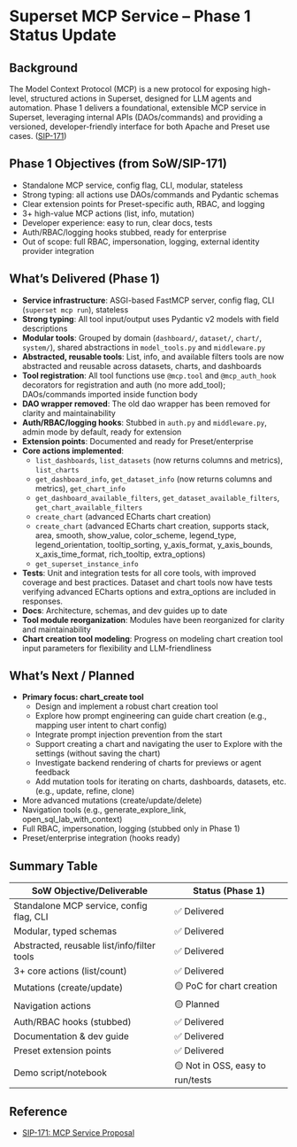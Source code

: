 # Superset MCP Service – Phase 1 Status Update

## Background
The Model Context Protocol (MCP) is a new protocol for exposing high-level, structured actions in Superset, designed for LLM agents and automation. Phase 1 delivers a foundational, extensible MCP service in Superset, leveraging internal APIs (DAOs/commands) and providing a versioned, developer-friendly interface for both Apache and Preset use cases. ([SIP-171](https://github.com/apache/superset/issues/33870))

## Phase 1 Objectives (from SoW/SIP-171)
- Standalone MCP service, config flag, CLI, modular, stateless
- Strong typing: all actions use DAOs/commands and Pydantic schemas
- Clear extension points for Preset-specific auth, RBAC, and logging
- 3+ high-value MCP actions (list, info, mutation)
- Developer experience: easy to run, clear docs, tests
- Auth/RBAC/logging hooks stubbed, ready for enterprise
- Out of scope: full RBAC, impersonation, logging, external identity provider integration

## What’s Delivered (Phase 1)
- **Service infrastructure**: ASGI-based FastMCP server, config flag, CLI (`superset mcp run`), stateless
- **Strong typing**: All tool input/output uses Pydantic v2 models with field descriptions
- **Modular tools**: Grouped by domain (`dashboard/`, `dataset/`, `chart/`, `system/`), shared abstractions in `model_tools.py` and `middleware.py`
- **Abstracted, reusable tools**: List, info, and available filters tools are now abstracted and reusable across datasets, charts, and dashboards
- **Tool registration**: All tool functions use `@mcp.tool` and `@mcp_auth_hook` decorators for registration and auth (no more add_tool); DAOs/commands imported inside function body
- **DAO wrapper removed**: The old dao wrapper has been removed for clarity and maintainability
- **Auth/RBAC/logging hooks**: Stubbed in `auth.py` and `middleware.py`, admin mode by default, ready for extension
- **Extension points**: Documented and ready for Preset/enterprise
- **Core actions implemented**:
  - `list_dashboards`, `list_datasets` (now returns columns and metrics), `list_charts`
  - `get_dashboard_info`, `get_dataset_info` (now returns columns and metrics), `get_chart_info`
  - `get_dashboard_available_filters`, `get_dataset_available_filters`, `get_chart_available_filters`
  - `create_chart` (advanced ECharts chart creation)
  - `create_chart` (advanced ECharts chart creation, supports stack, area, smooth, show_value, color_scheme, legend_type, legend_orientation, tooltip_sorting, y_axis_format, y_axis_bounds, x_axis_time_format, rich_tooltip, extra_options)
  - `get_superset_instance_info`
- **Tests**: Unit and integration tests for all core tools, with improved coverage and best practices. Dataset and chart tools now have tests verifying advanced ECharts options and extra_options are included in responses.
- **Docs**: Architecture, schemas, and dev guides up to date
- **Tool module reorganization**: Modules have been reorganized for clarity and maintainability
- **Chart creation tool modeling**: Progress on modeling chart creation tool input parameters for flexibility and LLM-friendliness

## What’s Next / Planned
- **Primary focus: chart_create tool**
  - Design and implement a robust chart creation tool
  - Explore how prompt engineering can guide chart creation (e.g., mapping user intent to chart config)
  - Integrate prompt injection prevention from the start
  - Support creating a chart and navigating the user to Explore with the settings (without saving the chart)
  - Investigate backend rendering of charts for previews or agent feedback
  - Add mutation tools for iterating on charts, dashboards, datasets, etc. (e.g., update, refine, clone)
- More advanced mutations (create/update/delete)
- Navigation tools (e.g., generate_explore_link, open_sql_lab_with_context)
- Full RBAC, impersonation, logging (stubbed only in Phase 1)
- Preset/enterprise integration (hooks ready)

## Summary Table
| SoW Objective/Deliverable                | Status (Phase 1)                |
|------------------------------------------|---------------------------------|
| Standalone MCP service, config flag, CLI | ✅ Delivered                    |
| Modular, typed schemas                   | ✅ Delivered                    |
| Abstracted, reusable list/info/filter tools | ✅ Delivered                 |
| 3+ core actions (list/count)             | ✅ Delivered                    |
| Mutations (create/update)                | 🟡 PoC for chart creation       |
| Navigation actions                       | 🟡 Planned                     |
| Auth/RBAC hooks (stubbed)                | ✅ Delivered                    |
| Documentation & dev guide                | ✅ Delivered                    |
| Preset extension points                  | ✅ Delivered                    |
| Demo script/notebook                     | 🟡 Not in OSS, easy to run/tests|

## Reference
- [SIP-171: MCP Service Proposal](https://github.com/apache/superset/issues/33870)
